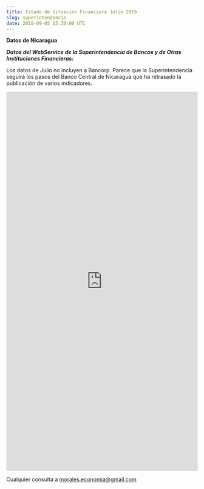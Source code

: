 ```yaml
---
title: Estado de Situación Financiera Julio 2019
slug: superintendencia
date: 2019-09-05 15:30:00 UTC
---
```


**Datos de Nicaragua**

***Datos del WebService de la Superintendencia de Bancos y de Otras Instituciones Financieras:***

Los datos de Julio no incluyen a Bancorp. Parece que la Superintendencia seguirá los pasos del Banco Central de Nicaragua que ha retrasado la publicación de varios indicadores.

<!-- TEASER_END -->

<iframe id="pageswitcher-content" frameborder="0" marginheight="0" marginwidth="0" src="https://docs.google.com/spreadsheets/d/e/2PACX-1vRo18LeKinwY6fmP7VNq19DeW1ulJkvvnVBVWxoYivslT6mrWzRduDGfOHHLMwDDw4Cw1ADafVr9Q_7/pubhtml?gid=337429422&amp;single=true&amp;gid=0" style="display: block; width: 100%; height: 1000px;"></iframe>

Cualquier consulta a morales.economia@gmail.com
